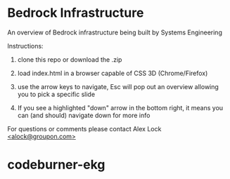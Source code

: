 Bedrock Infrastructure
==================

An overview of Bedrock infrastructure being built by Systems Engineering

Instructions:

  1) clone this repo or download the .zip

  2) load index.html in a browser capable of CSS 3D (Chrome/Firefox)

  3) use the arrow keys to navigate, Esc will pop out an overview allowing you to pick a specific slide

  4) If you see a highlighted "down" arrow in the bottom right, it means you can (and should) navigate down for more info

For questions or comments please contact Alex Lock [&lt;alock@groupon.com&gt;](mailto:alock@groupon.com)
# codeburner-ekg
